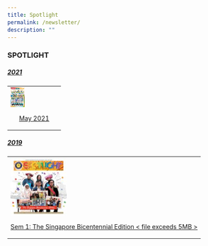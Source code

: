 ```yaml
---
title: Spotlight
permalink: /newsletter/
description: ""
---
```

### SPOTLIGHT

<h5><u>2021</u></h5>
<table>
	<tr>
		<td>
			<img src="/images/Spotlight-May-2021-107x150.png" style="width:30%"/> <br>
			<p align="center"><a href="/files/Spotlight-May-2021.pdf"> May 2021 </a></p>
		</td>
	</tr>
</table>

<h5><u>2019</u></h5>
<table>
	<tr>
		<td>
			<img src="/images/Bicentennial-145x150.jpg" style="width:30%"/> <br>
			<p align="center"><a href="https://yunengpri.moe.edu.sg/wp-content/uploads/2019/07/2019-Spotlight-The-Singapore-Bicentennial-Edition_Sem-1.pdf"> Sem 1: The Singapore Bicentennial Edition < file exceeds 5MB > </a></p>
		</td>
	</tr>
</table>